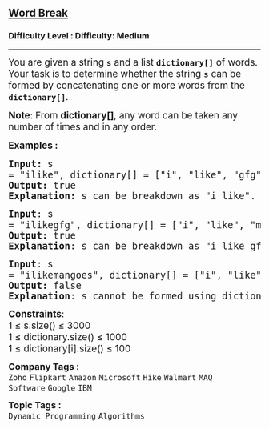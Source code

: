 <h2><a href="https://www.geeksforgeeks.org/problems/word-break1352/1?_gl=1*vqmzhr*_up*MQ..*_gs*MQ..&gclid=Cj0KCQjwy46_BhDOARIsAIvmcwPX5INnbeK-Z44v7QpWI2N71mqeBIS6lzr3wXHA_FnpCag6qUSJAOUaAv78EALw_wcB">Word Break</a></h2><h3>Difficulty Level : Difficulty: Medium</h3><hr><div class="problems_problem_content__Xm_eO"><p><span style="font-size: 14pt;">You are given a string <strong><code data-start="145" data-end="148">s</code></strong> and a list <strong><code data-start="160" data-end="174">dictionary[]</code></strong> of words. Your task is to determine whether the string <strong><code data-start="230" data-end="233">s</code></strong> can be formed by concatenating one or more words from the <strong><code data-start="292" data-end="306">dictionary[]</code></strong>.</span></p>
<p><span style="font-size: 14pt;"><strong>Note</strong>: From&nbsp;<strong>dictionary[]</strong>, any word can be taken any number of times and in any order.</span></p>
<p><span style="font-size: 14pt;"><strong>Examples :</strong></span></p>
<pre><span style="font-size: 14pt;"><strong>Input: </strong><span style="font-family: -apple-system, BlinkMacSystemFont, 'Segoe UI', Roboto, Oxygen, Ubuntu, Cantarell, 'Open Sans', 'Helvetica Neue', sans-serif; white-space: normal;">s</span><strong style="font-family: -apple-system, BlinkMacSystemFont, 'Segoe UI', Roboto, Oxygen, Ubuntu, Cantarell, 'Open Sans', 'Helvetica Neue', sans-serif; white-space: normal;">&nbsp;</strong>= "ilike", dictionary[] = ["i", "like", "gfg"]<br><strong>Output: </strong>true
<strong>Explanation: </strong>s can be breakdown as "i like".
</span></pre>
<pre><span style="font-size: 14pt;"><strong>Input</strong>: <span style="font-family: -apple-system, BlinkMacSystemFont, 'Segoe UI', Roboto, Oxygen, Ubuntu, Cantarell, 'Open Sans', 'Helvetica Neue', sans-serif; white-space: normal;">s</span><strong style="font-family: -apple-system, BlinkMacSystemFont, 'Segoe UI', Roboto, Oxygen, Ubuntu, Cantarell, 'Open Sans', 'Helvetica Neue', sans-serif; white-space: normal;">&nbsp;</strong>= "ilikegfg", dictionary[] = ["i", "like", "man", "india", "gfg"]
<strong>Output: </strong>true
<strong>Explanation</strong>: s can be breakdown as "i like gfg".</span></pre>
<pre><span style="font-size: 14pt;"><strong>Input</strong>: <span style="font-family: -apple-system, BlinkMacSystemFont, 'Segoe UI', Roboto, Oxygen, Ubuntu, Cantarell, 'Open Sans', 'Helvetica Neue', sans-serif; white-space: normal;">s</span><strong style="font-family: -apple-system, BlinkMacSystemFont, 'Segoe UI', Roboto, Oxygen, Ubuntu, Cantarell, 'Open Sans', 'Helvetica Neue', sans-serif; white-space: normal;">&nbsp;</strong>= "ilikemangoes", dictionary[] = ["i", "like", "man", "india", "gfg"]
<strong>Output: </strong>false
<strong>Explanation</strong>: s cannot be formed using dictionary[] words.</span></pre>
<p><span style="font-size: 14pt;"><strong>Constraints</strong>:<br>1 ≤ s.size() ≤ 3000<br>1 ≤ dictionary.size() ≤ 1000<br>1 ≤ dictionary[i].size() ≤ 100</span></p></div><p><span style=font-size:18px><strong>Company Tags : </strong><br><code>Zoho</code>&nbsp;<code>Flipkart</code>&nbsp;<code>Amazon</code>&nbsp;<code>Microsoft</code>&nbsp;<code>Hike</code>&nbsp;<code>Walmart</code>&nbsp;<code>MAQ Software</code>&nbsp;<code>Google</code>&nbsp;<code>IBM</code>&nbsp;<br><p><span style=font-size:18px><strong>Topic Tags : </strong><br><code>Dynamic Programming</code>&nbsp;<code>Algorithms</code>&nbsp;